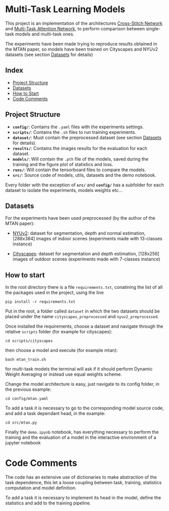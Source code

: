 # Multi-Task Learning Models

This project is an implementation of the architectures [Cross-Stitch Network](https://arxiv.org/pdf/1604.03539) and [Multi-Task Attention Network](https://arxiv.org/pdf/1803.10704), to perform comparison between single-task models and multi-task ones.

The experiments have been made trying to reproduce results obtained in the MTAN paper, so models have been trained on Cityscapes and NYUv2 datasets (see section [Datasets](#datasets) for details)

## Index

- [Project Structure](#project-structure)
- [Datasets](#datasets)
- [How to Start](#how-to-start)
- [Code Comments](#code-comments)

## Project Structure

- **`config/`**: Contains the `.yaml` files with the experiments settings.
- **`scripts/`**: Contains the `.sh` files to run training experiments.
- **`dataset/`**: Must contain the preprocessed dataset (see section [Datasets](#datasets) for details).
- **`results/`**: Contains the images results for the evaluation for each dataset.
- **`models/`**: Will contain the `.pth` file of the models, saved during the training and the figure plot of statistics and loss.
- **`runs/`**: Will contain the tensorboard files to compare the models.
- **`src/`**: Source code of models, utils, datasets and the demo notebook.

Every folder with the exception of **`src/`** and **`config/`** has a subfolder for each dataset to isolate the experiments, models weights etc...

## Datasets
For the experiments have been used preprocessed (by the author of the MTAN paper):
- [NYUv2](https://www.dropbox.com/scl/fo/p7n54hqfpfyc6fe6n62qk/AKVb28ZmgDiGdRMNkX5WJvo?rlkey=hcf31bdrezqjih36oi8usjait&e=1&dl=0): dataset for segmentation, depth and normal estimation, [288x384] images of indoor scenes (experiments made with 13-classes instance) 

- [Cityscapes](https://www.dropbox.com/scl/fo/x2i67p14fxy3d3178i8ln/AGZHvvk82ayNbcBHp-N0JXg?rlkey=ebhrpay2cgqnr0ew5vmti2diy&e=1&dl=0): dataset for segmentation and depth estimation, [128x256] images of outdoor scenes (experiments made with 7-classes instance)

## How to start

In the root directory there is a file `requirements.txt`, conatining the list of all the packages used in the project, using the line

`pip install -r requirements.txt`

Put in the root, a folder called `dataset` in which the two datasets should be placed under the name `cityscapes_preprocessed` and `nyuv2_preprocessed`.

Once installed the requirements, choose a dataset and navigate through the relative `scripts` folder (for example for cityscapes):

`cd scripts/cityscapes`

then choose a model and execute (for example mtan):

`bash mtan_train.sh`

for multi-task models the terminal will ask if it should perform Dynamic Weight Averaging or instead use equal weights scheme.

Change the model architecture is easy, just navigate to its config folder, in the previous example:

`cd config/mtan.yaml`

To add a task it is necessary to go to the corresponding model source code, and add a task dependant head, in the example:

`cd src/mtan.py`

Finally the `demo.ipynb` notebook, has everything necessary to perform the training and the evaluation of a model in the interactive environment of a jupyter notebook

# Code Comments

The code has an extensive use of dictionaries to make abstraction of the task dependence, this let a loose coupling between task, training, statistics computation and model definition. 

To add a task it is necessary to implement its head in the model, define the statistics and add to the training pipeline.